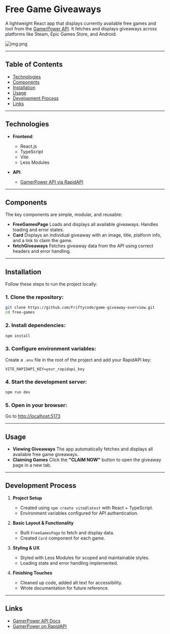# Free Game Giveaways

A lightweight React app that displays currently available free games and loot from the [GamerPower API](https://www.gamerpower.com/api-read). It fetches and displays giveaways across platforms like Steam, Epic Games Store, and Android.

![img.png](src/assets/img.png)

---

## Table of Contents

- [Technologies](#technologies)
- [Components](#components)
- [Installation](#installation)
- [Usage](#usage)
- [Development Process](#development-process)
- [Links](#links)

---

## Technologies

- **Frontend**:

  - React.js
  - TypeScript
  - Vite
  - Less Modules

- **API**:

  - [GamerPower API via RapidAPI](https://rapidapi.com/digiwalls/api/gamerpower)

---

## Components

The key components are simple, modular, and reusable:

- **FreeGamesPage**
  Loads and displays all available giveaways. Handles loading and error states.
- **Card**
  Displays an individual giveaway with an image, title, platform info, and a link to claim the game.
- **fetchGiveaways**
  Fetches giveaway data from the API using correct headers and error handling.

---

## Installation

Follow these steps to run the project locally:

### 1. Clone the repository:

```bash
git clone https://github.com/Friftycode/game-giveaway-overview.git
cd free-games
```

### 2. Install dependencies:

```bash
npm install
```

### 3. Configure environment variables:

Create a `.env` file in the root of the project and add your RapidAPI key:

```env
VITE_RAPIDAPI_KEY=your_rapidapi_key
```

### 4. Start the development server:

```bash
npm run dev
```

### 5. Open in your browser:

Go to [http://localhost:5173](http://localhost:5173)

---

## Usage

- **Viewing Giveaways**
  The app automatically fetches and displays all available free game giveaways.
- **Claiming Games**
  Click the **"CLAIM NOW"** button to open the giveaway page in a new tab.

---

## Development Process

1. **Project Setup**

   - Created using `npm create vite@latest` with React + TypeScript.
   - Environment variables configured for API authentication.

2. **Basic Layout & Functionality**

   - Built `FreeGamesPage` to fetch and display data.
   - Created `Card` component for each game.

3. **Styling & UX**

   - Styled with Less Modules for scoped and maintainable styles.
   - Loading state and error handling implemented.

4. **Finishing Touches**

   - Cleaned up code, added alt text for accessibility.
   - Wrote documentation for future reference.

---

## Links

- [GamerPower API Docs](https://www.gamerpower.com/api-read)
- [GamerPower on RapidAPI](https://rapidapi.com/digiwalls/api/gamerpower)
